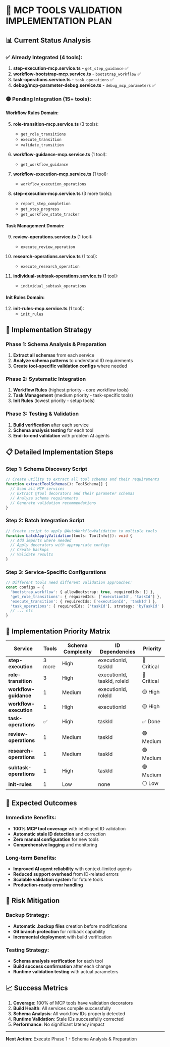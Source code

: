 # 🚀 MCP TOOLS VALIDATION IMPLEMENTATION PLAN

## 📊 Current Status Analysis

### ✅ Already Integrated (4 tools):
1. **step-execution-mcp.service.ts** - `get_step_guidance` ✅
2. **workflow-bootstrap-mcp.service.ts** - `bootstrap_workflow` ✅ 
3. **task-operations.service.ts** - `task_operations` ✅
4. **debug/mcp-parameter-debug.service.ts** - `debug_mcp_parameters` ✅

### 🟡 Pending Integration (15+ tools):

#### **Workflow Rules Domain:**
5. **role-transition-mcp.service.ts** (3 tools):
   - `get_role_transitions` 
   - `execute_transition`
   - `validate_transition`

6. **workflow-guidance-mcp.service.ts** (1 tool):
   - `get_workflow_guidance`

7. **workflow-execution-mcp.service.ts** (1 tool):
   - `workflow_execution_operations`

8. **step-execution-mcp.service.ts** (3 more tools):
   - `report_step_completion` 
   - `get_step_progress`
   - `get_workflow_state_tracker`

#### **Task Management Domain:**
9. **review-operations.service.ts** (1 tool):
   - `execute_review_operation`

10. **research-operations.service.ts** (1 tool):
    - `execute_research_operation`

11. **individual-subtask-operations.service.ts** (1 tool):
    - `individual_subtask_operations`

#### **Init Rules Domain:**
12. **init-rules-mcp.service.ts** (1 tool):
    - `init_rules`

## 🎯 Implementation Strategy

### Phase 1: Schema Analysis & Preparation
1. **Extract all schemas** from each service
2. **Analyze schema patterns** to understand ID requirements
3. **Create tool-specific validation configs** where needed

### Phase 2: Systematic Integration
1. **Workflow Rules** (highest priority - core workflow tools)
2. **Task Management** (medium priority - task-specific tools) 
3. **Init Rules** (lowest priority - setup tools)

### Phase 3: Testing & Validation
1. **Build verification** after each service
2. **Schema analysis testing** for each tool
3. **End-to-end validation** with problem AI agents

## 📋 Detailed Implementation Steps

### Step 1: Schema Discovery Script
```typescript
// Create utility to extract all tool schemas and their requirements
function extractToolSchemas(): ToolSchema[] {
  // Scan all MCP services
  // Extract @Tool decorators and their parameter schemas  
  // Analyze schema requirements
  // Generate validation recommendations
}
```

### Step 2: Batch Integration Script  
```typescript
// Create script to apply @AutoWorkflowValidation to multiple tools
function batchApplyValidation(tools: ToolInfo[]): void {
  // Add imports where needed
  // Apply decorators with appropriate configs
  // Create backups
  // Validate results
}
```

### Step 3: Service-Specific Configurations
```typescript
// Different tools need different validation approaches:
const configs = {
  'bootstrap_workflow': { allowBootstrap: true, requiredIds: [] },
  'get_role_transitions': { requiredIds: ['executionId', 'taskId'] },
  'execute_transition': { requiredIds: ['executionId', 'taskId'] },
  'task_operations': { requiredIds: ['taskId'], strategy: 'byTaskId' },
  // ... etc
}
```

## 🔧 Implementation Priority Matrix

| Service | Tools | Schema Complexity | ID Dependencies | Priority |
|---------|-------|------------------|-----------------|----------|
| **step-execution** | 3 more | High | executionId, taskId | 🔴 Critical |
| **role-transition** | 3 | High | executionId, taskId, roleId | 🔴 Critical |
| **workflow-guidance** | 1 | Medium | executionId, roleId | 🟡 High |
| **workflow-execution** | 1 | High | executionId | 🟡 High |
| **task-operations** | ✅ | High | taskId | ✅ Done |
| **review-operations** | 1 | Medium | taskId | 🟢 Medium |
| **research-operations** | 1 | Medium | taskId | 🟢 Medium |
| **subtask-operations** | 1 | High | taskId | 🟢 Medium |
| **init-rules** | 1 | Low | none | ⚪ Low |

## 🎯 Expected Outcomes

### Immediate Benefits:
- **100% MCP tool coverage** with intelligent ID validation
- **Automatic stale ID detection** and correction
- **Zero manual configuration** for new tools
- **Comprehensive logging** and monitoring

### Long-term Benefits:  
- **Improved AI agent reliability** with context-limited agents
- **Reduced support overhead** from ID-related errors
- **Scalable validation system** for future tools
- **Production-ready error handling**

## 🚨 Risk Mitigation

### Backup Strategy:
- **Automatic .backup files** creation before modifications
- **Git branch protection** for rollback capability  
- **Incremental deployment** with build verification

### Testing Strategy:
- **Schema analysis verification** for each tool
- **Build success confirmation** after each change
- **Runtime validation testing** with actual parameters

## 📈 Success Metrics

1. **Coverage**: 100% of MCP tools have validation decorators
2. **Build Health**: All services compile successfully
3. **Schema Analysis**: All workflow IDs properly detected
4. **Runtime Validation**: Stale IDs successfully corrected
5. **Performance**: No significant latency impact

---

**Next Action**: Execute Phase 1 - Schema Analysis & Preparation
